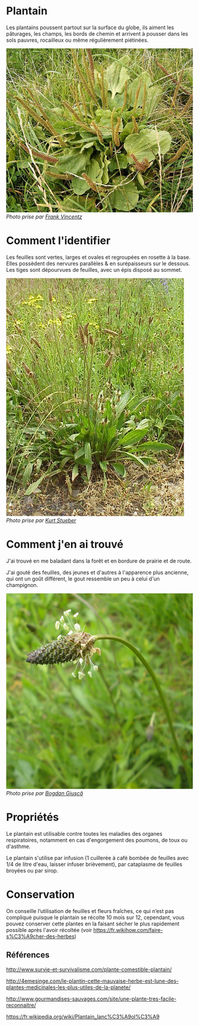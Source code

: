 # Plantain

Les plantains poussent partout sur la surface du globe, ils aiment les pâturages, les champs, les bords de chemin et arrivent à pousser dans les sols pauvres, rocailleux ou même régulièrement piétinées. 

![grand plantain](./grandPlantain.jpg)
_Photo prise par [Frank Vincentz](https://commons.wikimedia.org/wiki/File:Plantago_major_02_ies.jpg)_

# Comment l'identifier

Les feuilles sont vertes, larges et ovales et regroupées en rosette à la base. Elles possèdent des nervures parallèles & en surépaisseurs sur le dessous. Les tiges sont dépourvues de feuilles, avec un épis disposé au sommet.

![plantain lacéolé](./plantainLaceole.jpg)
_Photo prise par [Kurt Stueber](https://commons.wikimedia.org/wiki/File:Plantago_lanceolata_plant.jpg)_

# Comment j'en ai trouvé

J'ai trouvé en me baladant dans la forêt et en bordure de prairie et de route.

J'ai gouté des feuilles, des jeunes et d'autres à l'apparence plus ancienne, qui ont un goût différent, le gout ressemble un peu à celui d'un champignon.

![epis](./epis.jpg)
_Photo prise par [Bogdan Giuşcă](https://fr.wikipedia.org/wiki/Fichier:Plantago_lanceolata_bgiu.jpg)_

# Propriétés

Le plantain est utilisable contre toutes les maladies des organes respiratoires, notamment en cas d'engorgement des poumons, de toux ou d'asthme.

Le plantain s'utilise par infusion (1 cuillerée à café bombée de feuilles avec 1/4 de litre d'eau, laisser infuser brièvement), par cataplasme de feuilles broyées ou par sirop.

# Conservation

On conseille l’utilisation de feuilles et fleurs fraîches, ce qui n’est pas compliqué puisque le plantain se récolte 10 mois sur 12, cependant, vous pouvez conserver cette plantes en la faisant sécher le plus rapidement possible après l'avoir récoltée (voir https://fr.wikihow.com/faire-s%C3%A9cher-des-herbes)

## Références

http://www.survie-et-survivalisme.com/plante-comestible-plantain/

http://4emesinge.com/le-plantin-cette-mauvaise-herbe-est-lune-des-plantes-medicinales-les-plus-utiles-de-la-planete/

http://www.gourmandises-sauvages.com/site/une-plante-tres-facile-reconnaitre/

https://fr.wikipedia.org/wiki/Plantain_lanc%C3%A9ol%C3%A9
